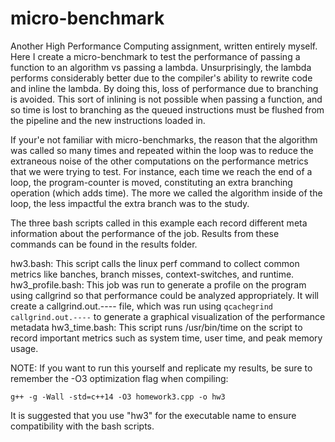 # micro-benchmark
Another High Performance Computing assignment, written entirely myself. Here I create a micro-benchmark to test the performance of passing a function to an algorithm vs passing a lambda. Unsurprisingly, the lambda performs considerably better due to the compiler's ability to rewrite code and inline the lambda. By doing this, loss of performance due to branching is avoided. This sort of inlining is not possible when passing a function, and so time is lost to branching as the queued instructions must be flushed from the pipeline and the new instructions loaded in.

If your'e not familiar with micro-benchmarks, the reason that the algorithm was called so many times and repeated within the loop was to reduce the extraneous noise of the other computations on the performance metrics that we were trying to test. For instance, each time we reach the end of a loop, the program-counter is moved, constituting an extra branching operation (which adds time). The more we called the algorithm inside of the loop, the less impactful the extra branch was to the study.

The three bash scripts called in this example each record different meta information about the performance of the job. Results from these commands can be found in the results folder.

hw3.bash: This script calls the linux perf command to collect common metrics like banches, branch misses, context-switches, and runtime.
hw3_profile.bash: This job was run to generate a profile on the program using callgrind so that performance could be analyzed appropriately. It will create a callgrind.out.---- file, which was run using `qcachegrind callgrind.out.----` to generate a graphical visualization of the performance metadata
hw3_time.bash: This script runs /usr/bin/time on the script to record important metrics such as system time, user time, and peak memory usage.

NOTE: If you want to run this yourself and replicate my results, be sure to remember the -O3 optimization flag when compiling:
```
g++ -g -Wall -std=c++14 -O3 homework3.cpp -o hw3
```
It is suggested that you use "hw3" for the executable name to ensure compatibility with the bash scripts.
